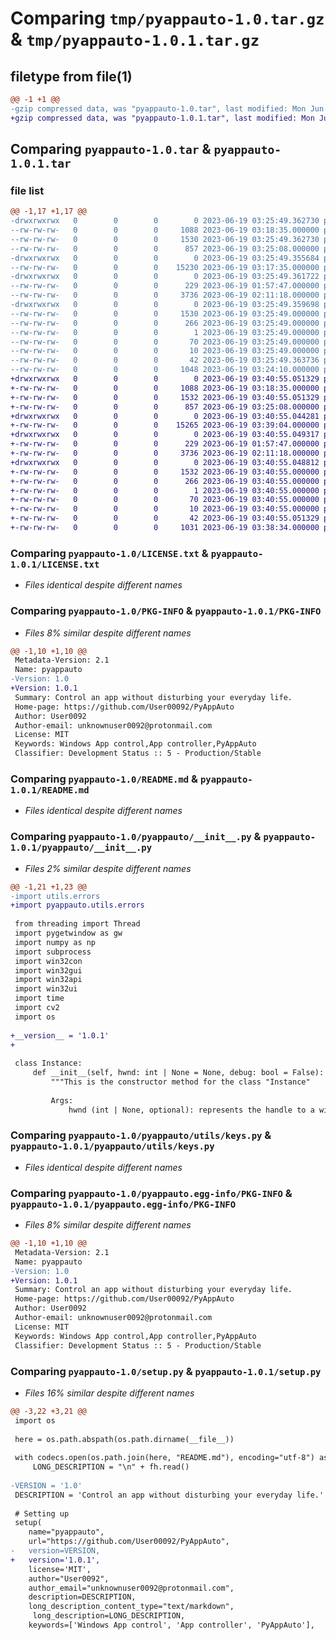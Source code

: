 # Comparing `tmp/pyappauto-1.0.tar.gz` & `tmp/pyappauto-1.0.1.tar.gz`

## filetype from file(1)

```diff
@@ -1 +1 @@
-gzip compressed data, was "pyappauto-1.0.tar", last modified: Mon Jun 19 03:25:49 2023, max compression
+gzip compressed data, was "pyappauto-1.0.1.tar", last modified: Mon Jun 19 03:40:55 2023, max compression
```

## Comparing `pyappauto-1.0.tar` & `pyappauto-1.0.1.tar`

### file list

```diff
@@ -1,17 +1,17 @@
-drwxrwxrwx   0        0        0        0 2023-06-19 03:25:49.362730 pyappauto-1.0/
--rw-rw-rw-   0        0        0     1088 2023-06-19 03:18:35.000000 pyappauto-1.0/LICENSE.txt
--rw-rw-rw-   0        0        0     1530 2023-06-19 03:25:49.362730 pyappauto-1.0/PKG-INFO
--rw-rw-rw-   0        0        0      857 2023-06-19 03:25:08.000000 pyappauto-1.0/README.md
-drwxrwxrwx   0        0        0        0 2023-06-19 03:25:49.355684 pyappauto-1.0/pyappauto/
--rw-rw-rw-   0        0        0    15230 2023-06-19 03:17:35.000000 pyappauto-1.0/pyappauto/__init__.py
-drwxrwxrwx   0        0        0        0 2023-06-19 03:25:49.361722 pyappauto-1.0/pyappauto/utils/
--rw-rw-rw-   0        0        0      229 2023-06-19 01:57:47.000000 pyappauto-1.0/pyappauto/utils/errors.py
--rw-rw-rw-   0        0        0     3736 2023-06-19 02:11:18.000000 pyappauto-1.0/pyappauto/utils/keys.py
-drwxrwxrwx   0        0        0        0 2023-06-19 03:25:49.359698 pyappauto-1.0/pyappauto.egg-info/
--rw-rw-rw-   0        0        0     1530 2023-06-19 03:25:49.000000 pyappauto-1.0/pyappauto.egg-info/PKG-INFO
--rw-rw-rw-   0        0        0      266 2023-06-19 03:25:49.000000 pyappauto-1.0/pyappauto.egg-info/SOURCES.txt
--rw-rw-rw-   0        0        0        1 2023-06-19 03:25:49.000000 pyappauto-1.0/pyappauto.egg-info/dependency_links.txt
--rw-rw-rw-   0        0        0       70 2023-06-19 03:25:49.000000 pyappauto-1.0/pyappauto.egg-info/requires.txt
--rw-rw-rw-   0        0        0       10 2023-06-19 03:25:49.000000 pyappauto-1.0/pyappauto.egg-info/top_level.txt
--rw-rw-rw-   0        0        0       42 2023-06-19 03:25:49.363736 pyappauto-1.0/setup.cfg
--rw-rw-rw-   0        0        0     1048 2023-06-19 03:24:10.000000 pyappauto-1.0/setup.py
+drwxrwxrwx   0        0        0        0 2023-06-19 03:40:55.051329 pyappauto-1.0.1/
+-rw-rw-rw-   0        0        0     1088 2023-06-19 03:18:35.000000 pyappauto-1.0.1/LICENSE.txt
+-rw-rw-rw-   0        0        0     1532 2023-06-19 03:40:55.051329 pyappauto-1.0.1/PKG-INFO
+-rw-rw-rw-   0        0        0      857 2023-06-19 03:25:08.000000 pyappauto-1.0.1/README.md
+drwxrwxrwx   0        0        0        0 2023-06-19 03:40:55.044281 pyappauto-1.0.1/pyappauto/
+-rw-rw-rw-   0        0        0    15265 2023-06-19 03:39:04.000000 pyappauto-1.0.1/pyappauto/__init__.py
+drwxrwxrwx   0        0        0        0 2023-06-19 03:40:55.049317 pyappauto-1.0.1/pyappauto/utils/
+-rw-rw-rw-   0        0        0      229 2023-06-19 01:57:47.000000 pyappauto-1.0.1/pyappauto/utils/errors.py
+-rw-rw-rw-   0        0        0     3736 2023-06-19 02:11:18.000000 pyappauto-1.0.1/pyappauto/utils/keys.py
+drwxrwxrwx   0        0        0        0 2023-06-19 03:40:55.048812 pyappauto-1.0.1/pyappauto.egg-info/
+-rw-rw-rw-   0        0        0     1532 2023-06-19 03:40:55.000000 pyappauto-1.0.1/pyappauto.egg-info/PKG-INFO
+-rw-rw-rw-   0        0        0      266 2023-06-19 03:40:55.000000 pyappauto-1.0.1/pyappauto.egg-info/SOURCES.txt
+-rw-rw-rw-   0        0        0        1 2023-06-19 03:40:55.000000 pyappauto-1.0.1/pyappauto.egg-info/dependency_links.txt
+-rw-rw-rw-   0        0        0       70 2023-06-19 03:40:55.000000 pyappauto-1.0.1/pyappauto.egg-info/requires.txt
+-rw-rw-rw-   0        0        0       10 2023-06-19 03:40:55.000000 pyappauto-1.0.1/pyappauto.egg-info/top_level.txt
+-rw-rw-rw-   0        0        0       42 2023-06-19 03:40:55.051329 pyappauto-1.0.1/setup.cfg
+-rw-rw-rw-   0        0        0     1031 2023-06-19 03:38:34.000000 pyappauto-1.0.1/setup.py
```

### Comparing `pyappauto-1.0/LICENSE.txt` & `pyappauto-1.0.1/LICENSE.txt`

 * *Files identical despite different names*

### Comparing `pyappauto-1.0/PKG-INFO` & `pyappauto-1.0.1/PKG-INFO`

 * *Files 8% similar despite different names*

```diff
@@ -1,10 +1,10 @@
 Metadata-Version: 2.1
 Name: pyappauto
-Version: 1.0
+Version: 1.0.1
 Summary: Control an app without disturbing your everyday life.
 Home-page: https://github.com/User00092/PyAppAuto
 Author: User0092
 Author-email: unknownuser0092@protonmail.com
 License: MIT
 Keywords: Windows App control,App controller,PyAppAuto
 Classifier: Development Status :: 5 - Production/Stable
```

### Comparing `pyappauto-1.0/README.md` & `pyappauto-1.0.1/README.md`

 * *Files identical despite different names*

### Comparing `pyappauto-1.0/pyappauto/__init__.py` & `pyappauto-1.0.1/pyappauto/__init__.py`

 * *Files 2% similar despite different names*

```diff
@@ -1,21 +1,23 @@
-import utils.errors
+import pyappauto.utils.errors
 
 from threading import Thread
 import pygetwindow as gw
 import numpy as np
 import subprocess
 import win32con
 import win32gui
 import win32api
 import win32ui
 import time
 import cv2
 import os
 
+__version__ = '1.0.1'
+
 
 class Instance:
     def __init__(self, hwnd: int | None = None, debug: bool = False):
         """This is the constructor method for the class "Instance"
 
         Args:
             hwnd (int | None, optional): represents the handle to a window. Defaults to None.
```

### Comparing `pyappauto-1.0/pyappauto/utils/keys.py` & `pyappauto-1.0.1/pyappauto/utils/keys.py`

 * *Files identical despite different names*

### Comparing `pyappauto-1.0/pyappauto.egg-info/PKG-INFO` & `pyappauto-1.0.1/pyappauto.egg-info/PKG-INFO`

 * *Files 8% similar despite different names*

```diff
@@ -1,10 +1,10 @@
 Metadata-Version: 2.1
 Name: pyappauto
-Version: 1.0
+Version: 1.0.1
 Summary: Control an app without disturbing your everyday life.
 Home-page: https://github.com/User00092/PyAppAuto
 Author: User0092
 Author-email: unknownuser0092@protonmail.com
 License: MIT
 Keywords: Windows App control,App controller,PyAppAuto
 Classifier: Development Status :: 5 - Production/Stable
```

### Comparing `pyappauto-1.0/setup.py` & `pyappauto-1.0.1/setup.py`

 * *Files 16% similar despite different names*

```diff
@@ -3,22 +3,21 @@
 import os
 
 here = os.path.abspath(os.path.dirname(__file__))
 
 with codecs.open(os.path.join(here, "README.md"), encoding="utf-8") as fh:
     LONG_DESCRIPTION = "\n" + fh.read()
 
-VERSION = '1.0'
 DESCRIPTION = 'Control an app without disturbing your everyday life.'
 
 # Setting up
 setup(
 	name="pyappauto",
 	url="https://github.com/User00092/PyAppAuto",
-	version=VERSION,
+	version='1.0.1',
 	license='MIT',
 	author="User0092",
 	author_email="unknownuser0092@protonmail.com",
 	description=DESCRIPTION,
 	long_description_content_type="text/markdown",
     long_description=LONG_DESCRIPTION,
 	keywords=['Windows App control', 'App controller', 'PyAppAuto'],
```

